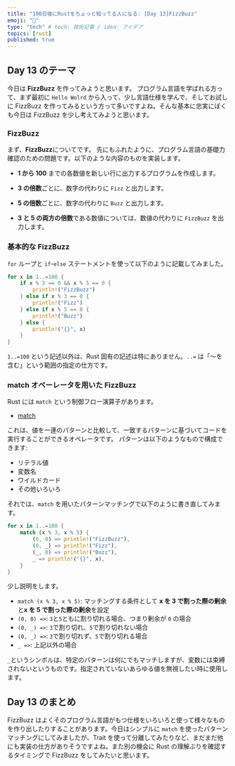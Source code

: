 ```yaml
---
title: "100日後にRustをちょっと知ってる人になる: [Day 13]FizzBuzz"
emoji: "🦀"
type: "tech" # tech: 技術記事 / idea: アイデア
topics: [rust]
published: true
---
```

## Day 13 のテーマ

今日は **FizzBuzz** を作ってみようと思います。
プログラム言語を学ばれる方って、まず最初に `Hello Wolrd` から入って、少し言語仕様を学んで、そしてお試しに FizzBuzz を作ってみるという方って多いですよね。そんな基本に忠実にぼくも今日は FizzBuzz を少し考えてみようと思います。

### FizzBuzz

まず、**FizzBuzz**についてです。
先にもふれたように、プログラム言語の基礎力確認のための問題です。以下のような内容のものを実装します。

- **1 から 100** までの各数値を新しい行に出力するプログラムを作成します。

- **3 の倍数**ごとに、数字の代わりに `Fizz` と出力します。

- **5 の倍数**ごとに、数字の代わりに `Buzz` と出力します。

- **3 と 5 の両方の倍数**である数値については、数値の代わりに `FizzBu​​zz` を出力します。

### 基本的な FizzBuzz

`for` ループと `if`-`else` ステートメントを使って以下のように記載してみました。

```rust
for x in 1..=100 {
    if x % 3 == 0 && x % 5 == 0 {
        println!("FizzBuzz")
    } else if x % 3 == 0 {
        println!("Fizz")
    } else if x % 5 == 0 {
        println!("Buzz")
    } else {
        println!("{}", x)
    }
}
```

`1..=100` という記述以外は、Rust 固有の記述は特にありません。`..=` は「〜を含む」という範囲の指定の仕方です。

### match オペーレータを用いた FizzBuzz

Rust には `match` という制御フロー演算子があります。

- [match](https://doc.rust-lang.org/book/ch06-02-match.html)

これは、値を一連のパターンと比較して、一致するパターンに基づいてコードを実行することができるオペレータです。
パターンは以下のようなもので構成できます:

- リテラル値
- 変数名
- ワイルドカード
- その他いろいろ

それでは、`match` を用いたパターンマッチングで以下のように書き直してみます。

```rust
for x in 1..=100 {
    match (x % 3, x % 5) {
        (0, 0) => println!("FizzBuzz"),
        (0, _) => println!("Fizz"),
        (_, 0) => println!("Buzz"),
        _ => println!("{}", x),
    }
}
```

少し説明をします。

- `match (x % 3, x % 5)`:  マッチングする条件として **x を 3 で割った際の剰余**と**x を 5 で割った際の剰余**を設定
- `(0, 0) =>`: `3`と`5`ともに割り切れる場合、つまり剰余が `0` の場合
- `(0, _) =>`: `3`で割り切れ、`5`で割り切れない場合
- `(0, _) =>`: `3`で割り切れず、`5`で割り切れる場合
- `_ =>`: 上記以外の場合

`_`というシンボルは、特定のパターンは何にでもマッチしますが、変数には束縛されないというものです。指定されていないあらゆる値を無視したい時に使用します。

## Day 13 のまとめ

FizzBuzz はよくそのプログラム言語がもつ仕様をいろいろと使って様々なものを作り出したりすることがあります。今日はシンプルに `match` を使ったパターンマッチングにしてみましたが、Trait を使って分離してみたりなど、まだまだ他にも実装の仕方がありそうですよね。また別の機会に Rust の理解ぶりを確認するタイミングで FizzBuzz をしてみたいと思います。